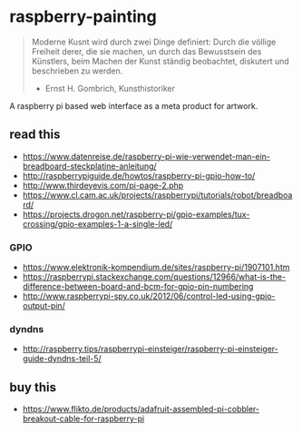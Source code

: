 # raspberry-painting

> Moderne Kusnt wird durch zwei Dinge definiert: Durch die völlige Freiheit derer, die sie machen, un durch das Bewusstsein des Künstlers, beim Machen der Kunst ständig beobachtet, diskutert und beschrieben zu werden. 
> - Ernst H. Gombrich, Kunsthistoriker

A raspberry pi based web interface as a meta product for artwork.

## read this
* https://www.datenreise.de/raspberry-pi-wie-verwendet-man-ein-breadboard-steckplatine-anleitung/
* http://raspberrypiguide.de/howtos/raspberry-pi-gpio-how-to/
* http://www.thirdeyevis.com/pi-page-2.php
* https://www.cl.cam.ac.uk/projects/raspberrypi/tutorials/robot/breadboard/
* https://projects.drogon.net/raspberry-pi/gpio-examples/tux-crossing/gpio-examples-1-a-single-led/

### GPIO
* https://www.elektronik-kompendium.de/sites/raspberry-pi/1907101.htm
* https://raspberrypi.stackexchange.com/questions/12966/what-is-the-difference-between-board-and-bcm-for-gpio-pin-numbering
* http://www.raspberrypi-spy.co.uk/2012/06/control-led-using-gpio-output-pin/

### dyndns
* http://raspberry.tips/raspberrypi-einsteiger/raspberry-pi-einsteiger-guide-dyndns-teil-5/

## buy this
* https://www.flikto.de/products/adafruit-assembled-pi-cobbler-breakout-cable-for-raspberry-pi
